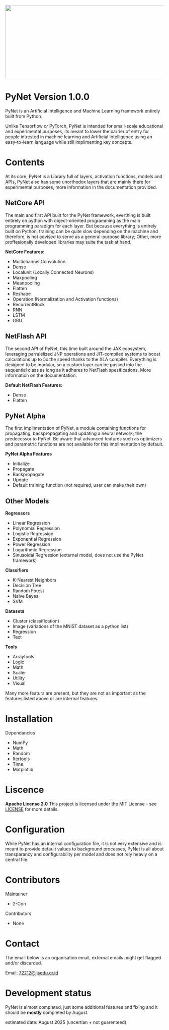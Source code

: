 <p align="center">
  <img width="1593" height="235" alt="Screenshot 2025-08-14 211202" src="https://github.com/user-attachments/assets/7df3f78c-4edb-4099-8081-5b052c0f9a75" />
</p>


# PyNet Version 1.0.0

PyNet is an Artificial Intelligence and Machine Learning framework entirely built from Python.

Unlike Tensorflow or PyTorch, PyNet is intended for small-scale educational and experimental purposes, its meant to lower the barrier of entry for people intrested in machine learning and Artificial Intelligence using an easy-to-learn language while still implimenting key concepts. 

# Contents

At its core, PyNet is a Library full of layers, activation functions, models and APIs, PyNet also has some unorthodox layers that are mainly there for experimental purposes, more information in the documentation provided.

## NetCore API

The main and first API built for the PyNet framework, everthing is built entirely on python with object-oriented programming as the main programming paradigm for each layer. But because everything is entirely built on Python, training can be quite slow depending on the machine and therefore, is not advised to serve as a general-purpose library; Other, more proffesionally developed libraries may suite the task at hand. 

**NetCore Features:**
  - Multichannel Convolution
  - Dense
  - Localunit (Locally Connected Neurons)
  - Maxpooling
  - Meanpooling
  - Flatten
  - Reshape
  - Operation (Normalization and Activation functions)
  - RecurrentBlock
  - RNN
  - LSTM
  - GRU

## NetFlash API

The second API of PyNet, this time built around the JAX ecosystem, leveraging parralelized JNP operations and JIT-compiled systems to boost calculations up to 5x the speed thanks to the XLA compiler. Everything is designed to be modular, so a custom layer can be passed into the sequential class as long as it adheres to NetFlash spesifications. More information on the documentation.

**Default NetFlash Features:**
  - Dense
  - Flatten

## PyNet Alpha

The first implimentation of PyNet, a module containing functions for propagating, backpropagating and updating a neural network; the predecessor to PyNet. Be aware that advanced features such as optimizers and parametric functions are not available for this implimentation by default.

**PyNet Alpha Features**
  - Initialize
  - Propagate
  - Backpropagate
  - Update
  - Default training function (not required, user can make their own)

## Other Models

**Regressors**
- Linear Regression
- Polynomial Regression
- Logistic Regression
- Exponential Regression
- Power Regression
- Logarithmic Regression
- Sinusoidal Regression (external model, does not use the PyNet framework)

**Classifiers**
- K-Nearest Neighbors
- Decision Tree
- Random Forest
- Naive Bayes
- SVM

**Datasets**
- Cluster (classification)
- Image (variations of the MNIST dataset as a python list)
- Regression
- Text

**Tools**
- Arraytools
- Logic
- Math
- Scaler
- Utility
- Visual

Many more featurs are present, but they are not as important as the features listed above or are internal features.

# Installation

Dependancies
- NumPy
- Math
- Random
- Itertools
- Time
- Matplotlib

# Liscence

**Apache License 2.0**
This project is licensed under the MIT License - see [LICENSE](https://github.com/2-con/PyNet/blob/main/LICENSE) for more details.

# Configuration

While PyNet has an internal configuration file, it is not very extensive and is meant to provide default values to background processes, PyNet is all about transparancy and configurability per model and does not rely heavly on a central file.

# Contributors

Maintainer
- 2-Con

Contributors
- None

# Contact

The email below is an organisation email, external emails might get flagged and/or discarded.

Email: 72212@jisedu.or.id

# Development status

PyNet is almost completed, just some additional features and fixing and it should be **mostly** completed by August.

estimated date: August 2025 (uncertian + not guarenteed)

